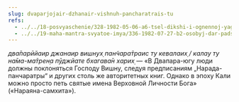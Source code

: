 ```yaml
---
slug: dvaparjojair-dzhanair-vishnuh-pancharatrais-tu
refs:
  - ../../18-posvyaschenie/328-1982-05-06-a6-tsel-dikshi-i-ognennoj-yagi-ukrepit-veru-v-svyatoe-imya.md
  - ../../19-maha-mantra-svyatoe-imya/336-1982-07-27-b2-osobyj-dar-padshim-lyudyam-kali-yugi.md
---
```


*два̄парӣйаир джанаир вишн̣ух̣ пан̃чара̄траис ту кевалаих̣ / калау ту на̄ма-ма̄трен̣а пӯджйате бхагава̄н харих̣* — «В Двапара-югу люди должны поклоняться Господу Вишну, следуя предписаниям „Нарада-панчаратры“ и других столь же авторитетных книг. Однако в эпоху Кали можно просто петь святые имена Верховной Личности Бога» («Нараяна-самхита»).
